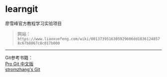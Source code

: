 # learngit 
廖雪峰官方教程学习实验项目
> 网站： ` https://www.liaoxuefeng.com/wiki/0013739516305929606dd18361248578c67b8067c8c017b000 `    
***
Git参考书籍：  
[Pro Git 中文版](http://iissnan.com/progit/)  
[stromzhang's Git](./Git_Book/Learn_the_GitHub_series.pdf)  

